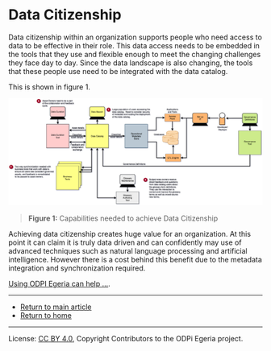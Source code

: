 <!-- SPDX-License-Identifier: CC-BY-4.0 -->
<!-- Copyright Contributors to the ODPi Egeria project. -->

# Data Citizenship

Data citizenship within an organization supports people who need access to data to be effective in their role.
This data access needs to be embedded in the tools that they use and flexible enough to meet the changing challenges
they face day to day.  Since the data landscape is also changing, the tools that these people use
need to be integrated with the data catalog.

This is shown in figure 1.

![Figure 1](governance-maturity-model-Data-Citizenship.png#pagewidth)
> **Figure 1:** Capabilities needed to achieve Data Citizenship

Achieving data citizenship creates huge value for an organization.
At this point it can claim it is truly data driven and can confidently may use of advanced techniques such as
natural language processing and artificial intelligence.  However there is a cost behind this benefit due to the metadata
integration and synchronization required.

[Using ODPI Egeria can help ...](Data-Citizenship-with-Egeria.md).

----
* [Return to main article](.)
* [Return to home](..)

----
License: [CC BY 4.0](https://creativecommons.org/licenses/by/4.0/),
Copyright Contributors to the ODPi Egeria project.
